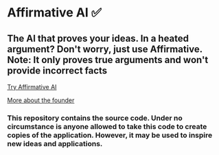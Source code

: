 # Affirmative AI ✅
## The AI that proves your ideas. In a heated argument? Don't worry, just use Affirmative. Note: It only proves true arguments and won't provide incorrect facts
[Try Affirmative AI](https://affirmative.vercel.app/)

[More about the founder](https://adhyaay-karnwal.github.io/portfolio/)

### This repository contains the source code. Under no circumstance is anyone allowed to take this code to create copies of the application. However, it may be used to inspire new ideas and applications.
